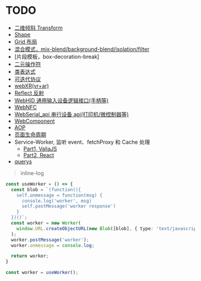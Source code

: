 # TODO

- [二维倾斜 Transform](https://developer.mozilla.org/zh-CN/docs/Web/CSS/transform-function/skew)
- [Shape](https://developer.mozilla.org/zh-CN/docs/Web/CSS/shape-outside)
- [Grid 布局](https://developer.mozilla.org/zh-CN/docs/Web/CSS/grid-auto-flow)
- [混合模式，mix-blend/background-blend/isolation/filter](https://developer.mozilla.org/zh-CN/docs/Web/CSS/mix-blend-mode)
- [片段模板，box-decoration-break]
- [二元操作符](https://developer.mozilla.org/zh-CN/docs/Web/JavaScript/Reference/Operators/Bitwise_Operators)
- [类表达式](https://developer.mozilla.org/zh-CN/docs/Web/JavaScript/Reference/Operators/class)
- [可迭代协议](https://developer.mozilla.org/zh-CN/docs/Web/JavaScript/Reference/Iteration_protocols)
- [webXR(vr+ar)](https://developer.mozilla.org/zh-CN/docs/Web/API/WebXR_Device_API)
- [Reflect 反射](https://developer.mozilla.org/zh-CN/docs/Web/JavaScript/Reference/Global_Objects/Reflect)
- [WebHID 通用输入设备逻辑接口(手柄等)](https://wicg.github.io/webhid/)
- [WebNFC](https://web.dev/nfc/)
- [WebSerial_api 串行设备 api(打印机/微控制器等)](https://wicg.github.io/serial/)
- [WebComponent](https://developer.mozilla.org/en-US/docs/Web/Web_Components)
- [AOP](https://juejin.cn/post/6903484050095210509)
- [页面生命周期](https://juejin.cn/post/6906779518040539144)
- Service-Worker, 监听 event、fetchProxy 和 Cache 处理
  - [Part1, ValiaJS](https://ithelp.ithome.com.tw/articles/10216819)
  - [Part2, React](https://juejin.im/post/6881616183158636552)
- [querys](https://github.com/microsoft/vscode/blob/ad91637f6a8ac84fcd8ac1b5449127c3460e828e/src/vs/editor/contrib/clipboard/clipboard.ts#L25)

> inline-log
```typescript
const useWorker = () => {
  const blob = `(function(){
    self.onmessage = function(msg) {
      console.log('worker', msg)
      self.postMessage('worker response')
    }
  })()`;
  const worker = new Worker(
    window.URL.createObjectURL(new Blob([blob], { type: 'text/javascript' }))
  );
  worker.postMessage('worker');
  worker.onmessage = console.log;

  return worker;
}

const worker = useWorker();
```
